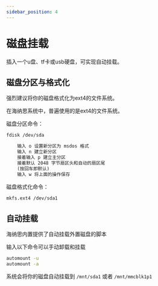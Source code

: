 ```yaml
---
sidebar_position: 4
---
```


# 磁盘挂载
插入一个u盘、tf卡或usb硬盘，可实现自动挂载。

## 磁盘分区与格式化
强烈建议将你的磁盘格式化为ext4的文件系统。

在海纳思系统中，普遍使用的是ext4的文件系统。

磁盘分区命令：
```bash
fdisk /dev/sda
```
```html
    输入 o 设置新分区为 msdos 格式
    输入 n 建立新分区
    接着输入 p 建立主分区
    接着默认 2048 字节扇区头和自动的扇区尾
    (按回车即默认)
    输入 w 将上面的操作保存
```

磁盘格式化命令：
```bash
mkfs.ext4 /dev/sda1
```

## 自动挂载
海纳思内置提供了自动挂载外置磁盘的脚本

输入以下命令可以手动卸载和挂载
```bash
automount -u
automount -a
```
系统会将你的磁盘自动挂载到 ```/mnt/sda1``` 或者 ```/mnt/mmcblk1p1```


